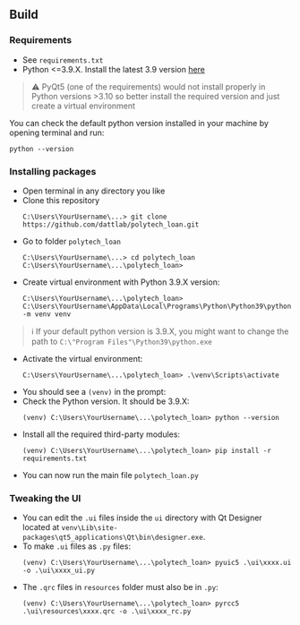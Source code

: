 ## Build

### Requirements
* See `requirements.txt`
* Python <=3.9.X. Install the latest 3.9 version [here](https://www.python.org/downloads/release/python-3913/)

> :warning: PyQt5 (one of the requirements) would not install properly in Python versions >3.10 so better install the required version and just create a virtual environment

You can check the default python version installed in your machine by opening terminal and run:
```
python --version
```

### Installing packages
* Open terminal in any directory you like
* Clone this repository
	```
	C:\Users\YourUsername\...> git clone https://github.com/dattlab/polytech_loan.git
	```
* Go to folder `polytech_loan`
	```
	C:\Users\YourUsername\...> cd polytech_loan
	C:\Users\YourUsername\...\polytech_loan>
	```
* Create virtual environment with Python 3.9.X version:
	```
	C:\Users\YourUsername\...\polytech_loan> C:\Users\YourUsername\AppData\Local\Programs\Python\Python39\python.exe -m venv venv
	```

> :information_source: If your default python version is 3.9.X, you might want to change the path to `C:\"Program Files"\Python39\python.exe`

* Activate the virtual environment:
	```
	C:\Users\YourUsername\...\polytech_loan> .\venv\Scripts\activate
	```
* You should see a `(venv)` in the prompt:
* Check the Python version. It should be 3.9.X:
	```
	(venv) C:\Users\YourUsername\...\polytech_loan> python --version
	```
* Install all the required third-party modules:
	```
	(venv) C:\Users\YourUsername\...\polytech_loan> pip install -r requirements.txt
	```
* You can now run the main file `polytech_loan.py`

### Tweaking the UI
* You can edit the `.ui` files inside the `ui` directory with Qt Designer located at `venv\Lib\site-packages\qt5_applications\Qt\bin\designer.exe`.
* To make `.ui` files as `.py` files:
	```
	(venv) C:\Users\YourUsername\...\polytech_loan> pyuic5 .\ui\xxxx.ui -o .\ui\xxxx_ui.py
	```
* The `.qrc` files in `resources` folder must also be in `.py`:
	```
	(venv) C:\Users\YourUsername\...\polytech_loan> pyrcc5 .\ui\resources\xxxx.qrc -o .\ui\xxxx_rc.py
	```
